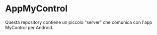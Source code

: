 # AppMyControl
Questa repository contiene un piccolo "server" che comunica con l'app MyControl per Android.
